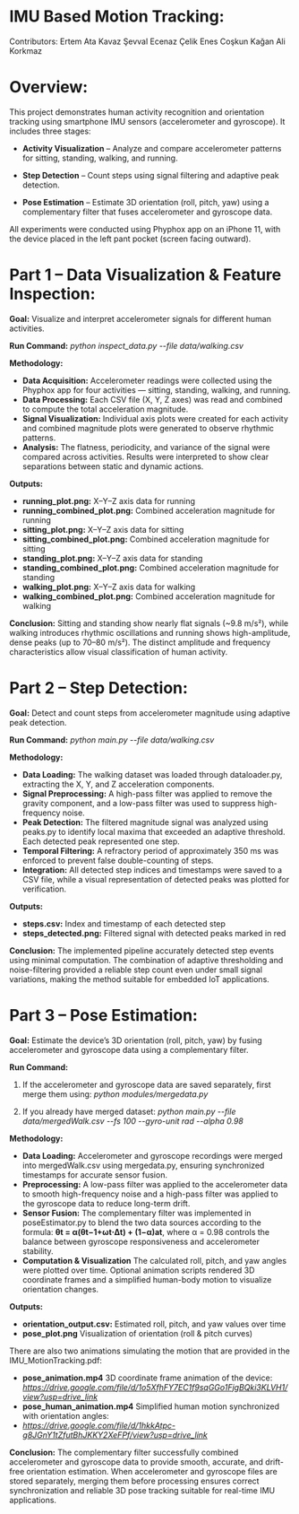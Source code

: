 # IMU Based Motion Tracking:
Contributors:
Ertem Ata Kavaz 
Şevval Ecenaz Çelik
Enes Coşkun 
Kağan Ali Korkmaz

# Overview:
This project demonstrates human activity recognition and orientation tracking using smartphone IMU sensors (accelerometer and gyroscope).
It includes three stages:

- **Activity Visualization** – Analyze and compare accelerometer patterns for sitting, standing, walking, and running.

- **Step Detection** – Count steps using signal filtering and adaptive peak detection.

- **Pose Estimation** – Estimate 3D orientation (roll, pitch, yaw) using a complementary filter that fuses accelerometer and gyroscope data.

All experiments were conducted using Phyphox app on an iPhone 11, with the device placed in the left pant pocket (screen facing outward).

# Part 1 – Data Visualization & Feature Inspection:
**Goal:** Visualize and interpret accelerometer signals for different human activities. 

**Run Command:** *python inspect_data.py --file data/walking.csv*

**Methodology:** 
- **Data Acquisition:** Accelerometer readings were collected using the Phyphox app for four activities — sitting, standing, walking, and running.
- **Data Processing:** Each CSV file (X, Y, Z axes) was read and combined to compute the total acceleration magnitude.
- **Signal Visualization:** Individual axis plots were created for each activity and combined magnitude plots were generated to observe rhythmic patterns.
- **Analysis:** The flatness, periodicity, and variance of the signal were compared across activities. Results were interpreted to show clear separations between static and dynamic actions.

**Outputs:** 
- **running_plot.png:** X–Y–Z axis data for running
- **running_combined_plot.png:** Combined acceleration magnitude for running
- **sitting_plot.png:** X–Y–Z axis data for sitting
- **sitting_combined_plot.png:** Combined acceleration magnitude for sitting
- **standing_plot.png:** X–Y–Z axis data for standing
- **standing_combined_plot.png:** Combined acceleration magnitude for standing
- **walking_plot.png:** X–Y–Z axis data for walking
- **walking_combined_plot.png:** Combined acceleration magnitude for walking

**Conclusion:** Sitting and standing show nearly flat signals (~9.8 m/s²), while walking introduces rhythmic oscillations and running shows high-amplitude, dense peaks (up to 70–80 m/s²). The distinct amplitude and frequency characteristics allow visual classification of human activity.


# Part 2 – Step Detection:
**Goal:** Detect and count steps from accelerometer magnitude using adaptive peak detection.

**Run Command:** *python main.py --file data/walking.csv*

**Methodology:** 
- **Data Loading:** The walking dataset was loaded through dataloader.py, extracting the X, Y, and Z acceleration components.
- **Signal Preprocessing:** A high-pass filter was applied to remove the gravity component, and a low-pass filter was used to suppress high-frequency noise.
- **Peak Detection:** The filtered magnitude signal was analyzed using peaks.py to identify local maxima that exceeded an adaptive threshold. Each detected peak represented one step.
- **Temporal Filtering:** A refractory period of approximately 350 ms was enforced to prevent false double-counting of steps.
- **Integration:** All detected step indices and timestamps were saved to a CSV file, while a visual representation of detected peaks was plotted for verification.

**Outputs:**
- **steps.csv:** Index and timestamp of each detected step
- **steps_detected.png:** Filtered signal with detected peaks marked in red

**Conclusion:** The implemented pipeline accurately detected step events using minimal computation. The combination of adaptive thresholding and noise-filtering provided a reliable step count even under small signal variations, making the method suitable for embedded IoT applications.


# Part 3 – Pose Estimation:
**Goal:** Estimate the device’s 3D orientation (roll, pitch, yaw) by fusing accelerometer and gyroscope data using a complementary filter.

**Run Command:** 

1) If the accelerometer and gyroscope data are saved separately, first merge them using:  *python modules/mergedata.py*

2) If you already have merged dataset:  *python main.py --file data/mergedWalk.csv --fs 100 --gyro-unit rad --alpha 0.98*


**Methodology:** 
- **Data Loading:** Accelerometer and gyroscope recordings were merged into mergedWalk.csv using mergedata.py, ensuring synchronized timestamps for accurate sensor fusion.
- **Preprocessing:** A low-pass filter was applied to the accelerometer data to smooth high-frequency noise and a high-pass filter was applied to the gyroscope data to reduce long-term drift.
- **Sensor Fusion:** The complementary filter was implemented in poseEstimator.py to blend the two data sources according to the formula:
  **θt ​= α(θt−1​+ωt​⋅Δt) + (1−α)at**​, where α = 0.98 controls the balance between gyroscope responsiveness and accelerometer stability.
- **Computation & Visualization** The calculated roll, pitch, and yaw angles were plotted over time. Optional animation scripts rendered 3D coordinate frames and a simplified human-body motion to visualize orientation changes.

**Outputs:**
- **orientation_output.csv:** Estimated roll, pitch, and yaw values over time
- **pose_plot.png** Visualization of orientation (roll & pitch curves)

There are also two animations simulating the motion that are provided in the IMU_MotionTracking.pdf:
- **pose_animation.mp4** 3D coordinate frame animation of the device: *https://drive.google.com/file/d/1o5XfhFY7EC1f9sqGGo1FjgBQki3KLVH1/view?usp=drive_link*
- **pose_human_animation.mp4** Simplified human motion synchronized with orientation angles:
- *https://drive.google.com/file/d/1hkkAtpc-g8JGnY1tZfutBhJKKY2XeFPf/view?usp=drive_link*

**Conclusion:** The complementary filter successfully combined accelerometer and gyroscope data to provide smooth, accurate, and drift-free orientation estimation. When accelerometer and gyroscope files are stored separately, merging them before processing ensures correct synchronization and reliable 3D pose tracking suitable for real-time IMU applications.
